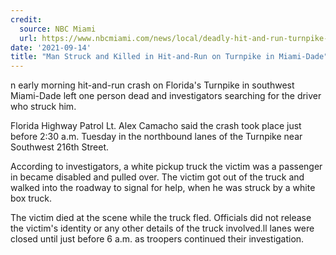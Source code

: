 ```yaml
---
credit:
  source: NBC Miami
  url: https://www.nbcmiami.com/news/local/deadly-hit-and-run-turnpike-crash-investigated-in-miami-dade/2550137/
date: '2021-09-14'
title: "Man Struck and Killed in Hit-and-Run on Turnpike in Miami-Dade"
---
```

n early morning hit-and-run crash on Florida's Turnpike in southwest Miami-Dade left one person dead and investigators searching for the driver who struck him.

Florida Highway Patrol Lt. Alex Camacho said the crash took place just before 2:30 a.m. Tuesday in the northbound lanes of the Turnpike near Southwest 216th Street.

According to investigators, a white pickup truck the victim was a passenger in became disabled and pulled over. The victim got out of the truck and walked into the roadway to signal for help, when he was struck by a white box truck.

The victim died at the scene while the truck fled. Officials did not release the victim's identity or any other details of the truck involved.ll lanes were closed until just before 6 a.m. as troopers continued their investigation.
